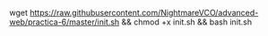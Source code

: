 wget https://raw.githubusercontent.com/NightmareVCO/advanced-web/practica-6/master/init.sh && chmod +x init.sh && bash init.sh